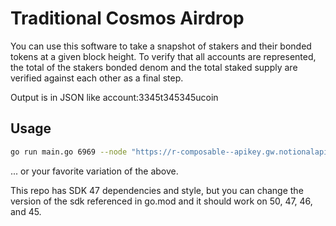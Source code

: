 # Traditional Cosmos Airdrop

You can use this software to take a snapshot of stakers and their bonded tokens at a given block height.  To verify that all accounts are represented, the total of the stakers bonded denom and the total staked supply are verified against each other as a final step.

Output is in JSON like account:3345t345345ucoin


## Usage

```bash
go run main.go 6969 --node "https://r-composable--apikey.gw.notionalapi.net:443"
```

... or your favorite variation of the above.

This repo has SDK 47 dependencies and style, but you can change the version of the sdk referenced in go.mod and it should work on 50, 47, 46, and 45.


